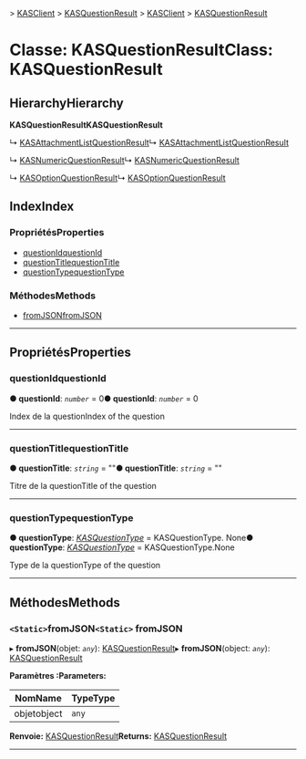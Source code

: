 <span data-ttu-id="270ed-101">[](../README.md) > [KASClient](../modules/kasclient.md) > [KASQuestionResult](../classes/kasclient.kasquestionresult.md)</span><span class="sxs-lookup"><span data-stu-id="270ed-101">[](../README.md) > [KASClient](../modules/kasclient.md) > [KASQuestionResult](../classes/kasclient.kasquestionresult.md)</span></span>

# <a name="class-kasquestionresult"></a><span data-ttu-id="270ed-102">Classe: KASQuestionResult</span><span class="sxs-lookup"><span data-stu-id="270ed-102">Class: KASQuestionResult</span></span>

## <a name="hierarchy"></a><span data-ttu-id="270ed-103">Hierarchy</span><span class="sxs-lookup"><span data-stu-id="270ed-103">Hierarchy</span></span>

<span data-ttu-id="270ed-104">**KASQuestionResult**</span><span class="sxs-lookup"><span data-stu-id="270ed-104">**KASQuestionResult**</span></span>

<span data-ttu-id="270ed-105">↳ [KASAttachmentListQuestionResult](kasclient.kasattachmentlistquestionresult.md)</span><span class="sxs-lookup"><span data-stu-id="270ed-105">↳  [KASAttachmentListQuestionResult](kasclient.kasattachmentlistquestionresult.md)</span></span>

<span data-ttu-id="270ed-106">↳ [KASNumericQuestionResult](kasclient.kasnumericquestionresult.md)</span><span class="sxs-lookup"><span data-stu-id="270ed-106">↳  [KASNumericQuestionResult](kasclient.kasnumericquestionresult.md)</span></span>

<span data-ttu-id="270ed-107">↳ [KASOptionQuestionResult](kasclient.kasoptionquestionresult.md)</span><span class="sxs-lookup"><span data-stu-id="270ed-107">↳  [KASOptionQuestionResult](kasclient.kasoptionquestionresult.md)</span></span>

## <a name="index"></a><span data-ttu-id="270ed-108">Index</span><span class="sxs-lookup"><span data-stu-id="270ed-108">Index</span></span>

### <a name="properties"></a><span data-ttu-id="270ed-109">Propriétés</span><span class="sxs-lookup"><span data-stu-id="270ed-109">Properties</span></span>

* [<span data-ttu-id="270ed-110">questionId</span><span class="sxs-lookup"><span data-stu-id="270ed-110">questionId</span></span>](kasclient.kasquestionresult.md#questionid)
* [<span data-ttu-id="270ed-111">questionTitle</span><span class="sxs-lookup"><span data-stu-id="270ed-111">questionTitle</span></span>](kasclient.kasquestionresult.md#questiontitle)
* [<span data-ttu-id="270ed-112">questionType</span><span class="sxs-lookup"><span data-stu-id="270ed-112">questionType</span></span>](kasclient.kasquestionresult.md#questiontype)
### <a name="methods"></a><span data-ttu-id="270ed-113">Méthodes</span><span class="sxs-lookup"><span data-stu-id="270ed-113">Methods</span></span>

* [<span data-ttu-id="270ed-114">fromJSON</span><span class="sxs-lookup"><span data-stu-id="270ed-114">fromJSON</span></span>](kasclient.kasquestionresult.md#fromjson)

---

## <a name="properties"></a><span data-ttu-id="270ed-115">Propriétés</span><span class="sxs-lookup"><span data-stu-id="270ed-115">Properties</span></span>

<a id="questionid"></a>

###  <a name="questionid"></a><span data-ttu-id="270ed-116">questionId</span><span class="sxs-lookup"><span data-stu-id="270ed-116">questionId</span></span>

<span data-ttu-id="270ed-117">**● questionId**: *`number`* = 0</span><span class="sxs-lookup"><span data-stu-id="270ed-117">**● questionId**: *`number`* = 0</span></span>

<span data-ttu-id="270ed-118">Index de la question</span><span class="sxs-lookup"><span data-stu-id="270ed-118">Index of the question</span></span>

___
<a id="questiontitle"></a>

###  <a name="questiontitle"></a><span data-ttu-id="270ed-119">questionTitle</span><span class="sxs-lookup"><span data-stu-id="270ed-119">questionTitle</span></span>

<span data-ttu-id="270ed-120">**● questionTitle**: *`string`* = ""</span><span class="sxs-lookup"><span data-stu-id="270ed-120">**● questionTitle**: *`string`* = ""</span></span>

<span data-ttu-id="270ed-121">Titre de la question</span><span class="sxs-lookup"><span data-stu-id="270ed-121">Title of the question</span></span>

___
<a id="questiontype"></a>

###  <a name="questiontype"></a><span data-ttu-id="270ed-122">questionType</span><span class="sxs-lookup"><span data-stu-id="270ed-122">questionType</span></span>

<span data-ttu-id="270ed-123">**● questionType**: *[KASQuestionType](../enums/kasclient.kasquestiontype.md)* = KASQuestionType. None</span><span class="sxs-lookup"><span data-stu-id="270ed-123">**● questionType**: *[KASQuestionType](../enums/kasclient.kasquestiontype.md)* =  KASQuestionType.None</span></span>

<span data-ttu-id="270ed-124">Type de la question</span><span class="sxs-lookup"><span data-stu-id="270ed-124">Type of the question</span></span>

___

## <a name="methods"></a><span data-ttu-id="270ed-125">Méthodes</span><span class="sxs-lookup"><span data-stu-id="270ed-125">Methods</span></span>

<a id="fromjson"></a>

### <a name="static-fromjson"></a><span data-ttu-id="270ed-126">`<Static>`fromJSON</span><span class="sxs-lookup"><span data-stu-id="270ed-126">`<Static>` fromJSON</span></span>

<span data-ttu-id="270ed-127">▸ **fromJSON**(objet: *`any`*): [KASQuestionResult](kasclient.kasquestionresult.md)</span><span class="sxs-lookup"><span data-stu-id="270ed-127">▸ **fromJSON**(object: *`any`*): [KASQuestionResult](kasclient.kasquestionresult.md)</span></span>

<span data-ttu-id="270ed-128">**Paramètres :**</span><span class="sxs-lookup"><span data-stu-id="270ed-128">**Parameters:**</span></span>

| <span data-ttu-id="270ed-129">Nom</span><span class="sxs-lookup"><span data-stu-id="270ed-129">Name</span></span> | <span data-ttu-id="270ed-130">Type</span><span class="sxs-lookup"><span data-stu-id="270ed-130">Type</span></span> |
| ------ | ------ |
| <span data-ttu-id="270ed-131">objet</span><span class="sxs-lookup"><span data-stu-id="270ed-131">object</span></span> | `any` |

<span data-ttu-id="270ed-132">**Renvoie:** [KASQuestionResult](kasclient.kasquestionresult.md)</span><span class="sxs-lookup"><span data-stu-id="270ed-132">**Returns:** [KASQuestionResult](kasclient.kasquestionresult.md)</span></span>

___

